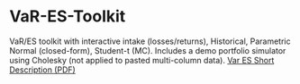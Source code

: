 # VaR-ES-Toolkit
VaR/ES toolkit with interactive intake (losses/returns), Historical, Parametric Normal (closed-form), Student-t (MC). Includes a demo portfolio simulator using Cholesky (not applied to pasted multi-column data).
[Var ES Short Description (PDF)](docs/Short_Description_Var_Es.pdf)
